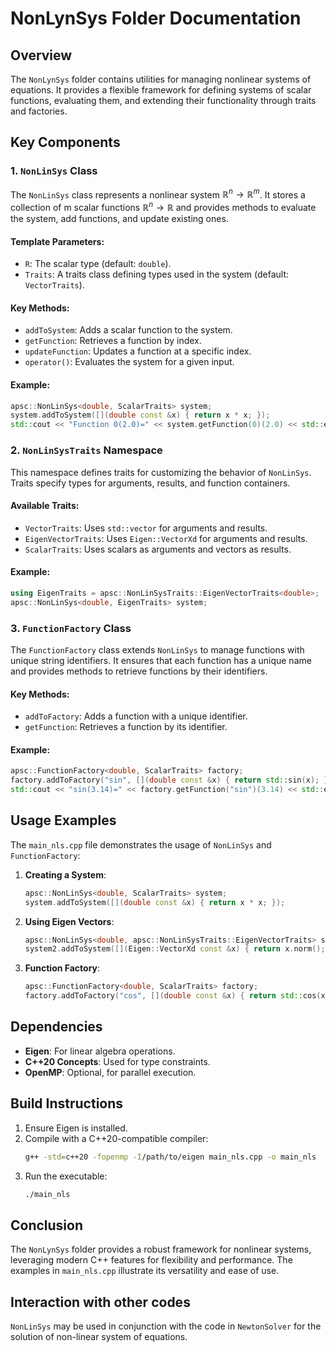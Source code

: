 # NonLynSys Folder Documentation

## Overview
The `NonLynSys` folder contains utilities for managing nonlinear systems of equations. It provides a flexible framework for defining systems of scalar functions, evaluating them, and extending their functionality through traits and factories.

## Key Components

### 1. `NonLinSys` Class
The `NonLinSys` class represents a nonlinear system $\mathbb{R}^n \to \mathbb{R}^m$. It stores a collection of m scalar functions $\mathbb{R}^n \to \mathbb{R}$ and provides methods to evaluate the system, add functions, and update existing ones.

#### Template Parameters:
- `R`: The scalar type (default: `double`).
- `Traits`: A traits class defining types used in the system (default: `VectorTraits`).

#### Key Methods:
- `addToSystem`: Adds a scalar function to the system.
- `getFunction`: Retrieves a function by index.
- `updateFunction`: Updates a function at a specific index.
- `operator()`: Evaluates the system for a given input.

#### Example:
```cpp
apsc::NonLinSys<double, ScalarTraits> system;
system.addToSystem([](double const &x) { return x * x; });
std::cout << "Function 0(2.0)=" << system.getFunction(0)(2.0) << std::endl;
```

### 2. `NonLinSysTraits` Namespace
This namespace defines traits for customizing the behavior of `NonLinSys`. Traits specify types for arguments, results, and function containers.

#### Available Traits:
- `VectorTraits`: Uses `std::vector` for arguments and results.
- `EigenVectorTraits`: Uses `Eigen::VectorXd` for arguments and results.
- `ScalarTraits`: Uses scalars as arguments and vectors as results.

#### Example:
```cpp
using EigenTraits = apsc::NonLinSysTraits::EigenVectorTraits<double>;
apsc::NonLinSys<double, EigenTraits> system;
```

### 3. `FunctionFactory` Class
The `FunctionFactory` class extends `NonLinSys` to manage functions with unique string identifiers. It ensures that each function has a unique name and provides methods to retrieve functions by their identifiers.

#### Key Methods:
- `addToFactory`: Adds a function with a unique identifier.
- `getFunction`: Retrieves a function by its identifier.

#### Example:
```cpp
apsc::FunctionFactory<double, ScalarTraits> factory;
factory.addToFactory("sin", [](double const &x) { return std::sin(x); });
std::cout << "sin(3.14)=" << factory.getFunction("sin")(3.14) << std::endl;
```

## Usage Examples
The `main_nls.cpp` file demonstrates the usage of `NonLinSys` and `FunctionFactory`:

1. **Creating a System**:
   ```cpp
   apsc::NonLinSys<double, ScalarTraits> system;
   system.addToSystem([](double const &x) { return x * x; });
   ```

2. **Using Eigen Vectors**:
   ```cpp
   apsc::NonLinSys<double, apsc::NonLinSysTraits::EigenVectorTraits> system2;
   system2.addToSystem([](Eigen::VectorXd const &x) { return x.norm(); });
   ```

3. **Function Factory**:
   ```cpp
   apsc::FunctionFactory<double, ScalarTraits> factory;
   factory.addToFactory("cos", [](double const &x) { return std::cos(x); });
   ```

## Dependencies
- **Eigen**: For linear algebra operations.
- **C++20 Concepts**: Used for type constraints.
- **OpenMP**: Optional, for parallel execution.

## Build Instructions
1. Ensure Eigen is installed.
2. Compile with a C++20-compatible compiler:
   ```bash
   g++ -std=c++20 -fopenmp -I/path/to/eigen main_nls.cpp -o main_nls
   ```
3. Run the executable:
   ```bash
   ./main_nls
   ```

## Conclusion
The `NonLynSys` folder provides a robust framework for nonlinear systems, leveraging modern C++ features for flexibility and performance. The examples in `main_nls.cpp` illustrate its versatility and ease of use.

## Interaction with other codes
`NonLinSys` may be used in conjunction with the code in `NewtonSolver` for the solution of non-linear system of equations.